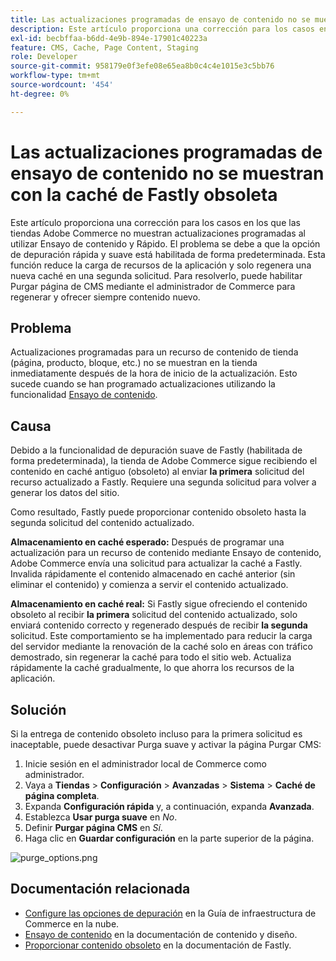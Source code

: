 ```yaml
---
title: Las actualizaciones programadas de ensayo de contenido no se muestran con la caché de Fastly obsoleta
description: Este artículo proporciona una corrección para los casos en los que las tiendas Adobe Commerce no muestran actualizaciones programadas al utilizar Ensayo de contenido y Rápido. El problema se debe a que la opción de depuración rápida y suave está habilitada de forma predeterminada. Esta función reduce la carga de recursos de la aplicación y solo regenera una nueva caché en una segunda solicitud. Para resolverlo, puede habilitar Purgar página de CMS mediante el administrador de Commerce para regenerar y ofrecer siempre contenido nuevo.
exl-id: becbffaa-b6dd-4e9b-894e-17901c40223a
feature: CMS, Cache, Page Content, Staging
role: Developer
source-git-commit: 958179e0f3efe08e65ea8b0c4c4e1015e3c5bb76
workflow-type: tm+mt
source-wordcount: '454'
ht-degree: 0%

---
```


# Las actualizaciones programadas de ensayo de contenido no se muestran con la caché de Fastly obsoleta

Este artículo proporciona una corrección para los casos en los que las tiendas Adobe Commerce no muestran actualizaciones programadas al utilizar Ensayo de contenido y Rápido. El problema se debe a que la opción de depuración rápida y suave está habilitada de forma predeterminada. Esta función reduce la carga de recursos de la aplicación y solo regenera una nueva caché en una segunda solicitud. Para resolverlo, puede habilitar Purgar página de CMS mediante el administrador de Commerce para regenerar y ofrecer siempre contenido nuevo.

## Problema

Actualizaciones programadas para un recurso de contenido de tienda (página, producto, bloque, etc.) no se muestran en la tienda inmediatamente después de la hora de inicio de la actualización. Esto sucede cuando se han programado actualizaciones utilizando la funcionalidad [Ensayo de contenido](https://experienceleague.adobe.com/docs/commerce-admin/content-design/staging/content-staging.html?lang=es).

## Causa

Debido a la funcionalidad de depuración suave de Fastly (habilitada de forma predeterminada), la tienda de Adobe Commerce sigue recibiendo el contenido en caché antiguo (obsoleto) al enviar **la primera** solicitud del recurso actualizado a Fastly. Requiere una segunda solicitud para volver a generar los datos del sitio.

Como resultado, Fastly puede proporcionar contenido obsoleto hasta la segunda solicitud del contenido actualizado.

**Almacenamiento en caché esperado:** Después de programar una actualización para un recurso de contenido mediante Ensayo de contenido, Adobe Commerce envía una solicitud para actualizar la caché a Fastly. Invalida rápidamente el contenido almacenado en caché anterior (sin eliminar el contenido) y comienza a servir el contenido actualizado.

**Almacenamiento en caché real:** Si Fastly sigue ofreciendo el contenido obsoleto al recibir **la primera** solicitud del contenido actualizado, solo enviará contenido correcto y regenerado después de recibir **la segunda** solicitud. Este comportamiento se ha implementado para reducir la carga del servidor mediante la renovación de la caché solo en áreas con tráfico demostrado, sin regenerar la caché para todo el sitio web. Actualiza rápidamente la caché gradualmente, lo que ahorra los recursos de la aplicación.

## Solución

Si la entrega de contenido obsoleto incluso para la primera solicitud es inaceptable, puede desactivar Purga suave y activar la página Purgar CMS:

1. Inicie sesión en el administrador local de Commerce como administrador.
1. Vaya a **Tiendas** > **Configuración** > **Avanzadas** > **Sistema** > **Caché de página completa**.
1. Expanda **Configuración rápida** y, a continuación, expanda **Avanzada**.
1. Establezca **Usar purga suave** en *No*.
1. Definir **Purgar página CMS** en *Sí*.
1. Haga clic en **Guardar configuración** en la parte superior de la página.


![purge_options.png](assets/purge_options.png)

## Documentación relacionada

* [Configure las opciones de depuración](https://experienceleague.adobe.com/docs/commerce-cloud-service/user-guide/cdn/setup-fastly/fastly-configuration.html?lang=es) en la Guía de infraestructura de Commerce en la nube.
* [Ensayo de contenido](https://experienceleague.adobe.com/docs/commerce-admin/content-design/staging/content-staging.html?lang=es) en la documentación de contenido y diseño.
* [Proporcionar contenido obsoleto](https://docs.fastly.com/guides/performance-tuning/serving-stale-content) en la documentación de Fastly.
